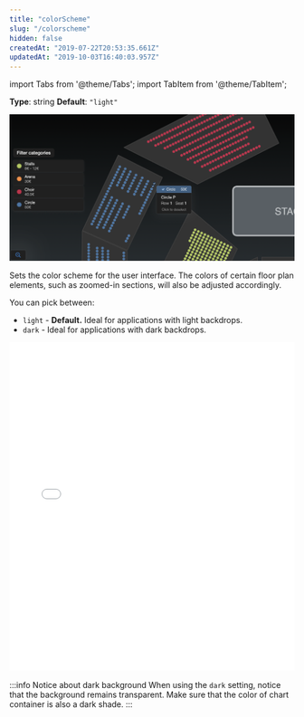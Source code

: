 ```yaml
---
title: "colorScheme"
slug: "/colorscheme"
hidden: false
createdAt: "2019-07-22T20:53:35.661Z"
updatedAt: "2019-10-03T16:40:03.957Z"
---
```


import Tabs from '@theme/Tabs';
import TabItem from '@theme/TabItem';

**Type**: string
**Default**: `"light"`

![Screen Shot 2019-07-22 at 2.24.34 PM.png](/img/readme/Screen-Shot-2019-07-22-at-2.24.34-PM.png)

Sets the color scheme for the user interface. The colors of certain floor plan elements, such as zoomed-in sections, will also be adjusted accordingly.

You can pick between:

- `light` - **Default.** Ideal for applications with light backdrops.
- `dark` - Ideal for applications with dark backdrops.


<iframe width="100%" height="580" src="//jsfiddle.net/seatsio/j63n5Loc/21/embedded/js,html,result/" allowfullscreen="allowfullscreen" frameborder="0"></iframe>



:::info Notice about dark background
When using the `dark` setting, notice that the background remains transparent. Make sure that the color of chart container is also a dark shade.
:::

